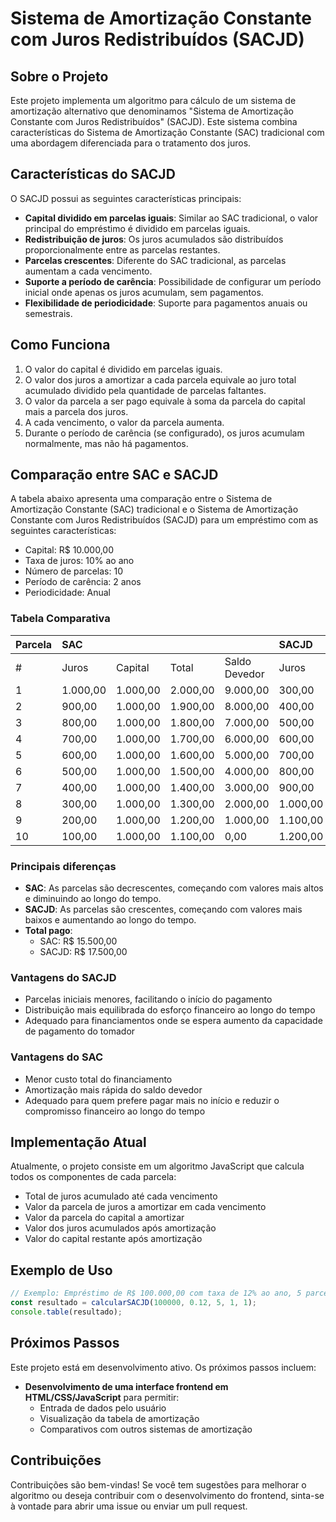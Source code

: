 # Sistema de Amortização Constante com Juros Redistribuídos (SACJD)

## Sobre o Projeto

Este projeto implementa um algoritmo para cálculo de um sistema de amortização alternativo que denominamos "Sistema de Amortização Constante com Juros Redistribuídos" (SACJD). Este sistema combina características do Sistema de Amortização Constante (SAC) tradicional com uma abordagem diferenciada para o tratamento dos juros.

## Características do SACJD

O SACJD possui as seguintes características principais:

- **Capital dividido em parcelas iguais**: Similar ao SAC tradicional, o valor principal do empréstimo é dividido em parcelas iguais.
- **Redistribuição de juros**: Os juros acumulados são distribuídos proporcionalmente entre as parcelas restantes.
- **Parcelas crescentes**: Diferente do SAC tradicional, as parcelas aumentam a cada vencimento.
- **Suporte a período de carência**: Possibilidade de configurar um período inicial onde apenas os juros acumulam, sem pagamentos.
- **Flexibilidade de periodicidade**: Suporte para pagamentos anuais ou semestrais.


## Como Funciona

1. O valor do capital é dividido em parcelas iguais.
2. O valor dos juros a amortizar a cada parcela equivale ao juro total acumulado dividido pela quantidade de parcelas faltantes.
3. O valor da parcela a ser pago equivale à soma da parcela do capital mais a parcela dos juros.
4. A cada vencimento, o valor da parcela aumenta.
5. Durante o período de carência (se configurado), os juros acumulam normalmente, mas não há pagamentos.


## Comparação entre SAC e SACJD

A tabela abaixo apresenta uma comparação entre o Sistema de Amortização Constante (SAC) tradicional e o Sistema de Amortização Constante com Juros Redistribuídos (SACJD) para um empréstimo com as seguintes características:

- Capital: R\$ 10.000,00
- Taxa de juros: 10% ao ano
- Número de parcelas: 10
- Período de carência: 2 anos
- Periodicidade: Anual


### Tabela Comparativa

| Parcela | SAC |  |  |  | SACJD |  |  |  |
| :-- | :-- | :-- | :-- | :-- | :-- | :-- | :-- | :-- |
| \# | Juros | Capital | Total | Saldo Devedor | Juros | Capital | Total | Saldo Devedor |
| 1 | 1.000,00 | 1.000,00 | 2.000,00 | 9.000,00 | 300,00 | 1.000,00 | 1.300,00 | 9.000,00 |
| 2 | 900,00 | 1.000,00 | 1.900,00 | 8.000,00 | 400,00 | 1.000,00 | 1.400,00 | 8.000,00 |
| 3 | 800,00 | 1.000,00 | 1.800,00 | 7.000,00 | 500,00 | 1.000,00 | 1.500,00 | 7.000,00 |
| 4 | 700,00 | 1.000,00 | 1.700,00 | 6.000,00 | 600,00 | 1.000,00 | 1.600,00 | 6.000,00 |
| 5 | 600,00 | 1.000,00 | 1.600,00 | 5.000,00 | 700,00 | 1.000,00 | 1.700,00 | 5.000,00 |
| 6 | 500,00 | 1.000,00 | 1.500,00 | 4.000,00 | 800,00 | 1.000,00 | 1.800,00 | 4.000,00 |
| 7 | 400,00 | 1.000,00 | 1.400,00 | 3.000,00 | 900,00 | 1.000,00 | 1.900,00 | 3.000,00 |
| 8 | 300,00 | 1.000,00 | 1.300,00 | 2.000,00 | 1.000,00 | 1.000,00 | 2.000,00 | 2.000,00 |
| 9 | 200,00 | 1.000,00 | 1.200,00 | 1.000,00 | 1.100,00 | 1.000,00 | 2.100,00 | 1.000,00 |
| 10 | 100,00 | 1.000,00 | 1.100,00 | 0,00 | 1.200,00 | 1.000,00 | 2.200,00 | 0,00 |

### Principais diferenças

- **SAC**: As parcelas são decrescentes, começando com valores mais altos e diminuindo ao longo do tempo.
- **SACJD**: As parcelas são crescentes, começando com valores mais baixos e aumentando ao longo do tempo.
- **Total pago**:
    - SAC: R\$ 15.500,00
    - SACJD: R\$ 17.500,00


### Vantagens do SACJD

- Parcelas iniciais menores, facilitando o início do pagamento
- Distribuição mais equilibrada do esforço financeiro ao longo do tempo
- Adequado para financiamentos onde se espera aumento da capacidade de pagamento do tomador


### Vantagens do SAC

- Menor custo total do financiamento
- Amortização mais rápida do saldo devedor
- Adequado para quem prefere pagar mais no início e reduzir o compromisso financeiro ao longo do tempo



## Implementação Atual

Atualmente, o projeto consiste em um algoritmo JavaScript que calcula todos os componentes de cada parcela:

- Total de juros acumulado até cada vencimento
- Valor da parcela de juros a amortizar em cada vencimento
- Valor da parcela do capital a amortizar
- Valor dos juros acumulados após amortização
- Valor do capital restante após amortização


## Exemplo de Uso

```javascript
// Exemplo: Empréstimo de R$ 100.000,00 com taxa de 12% ao ano, 5 parcelas anuais e 1 período de carência
const resultado = calcularSACJD(100000, 0.12, 5, 1, 1);
console.table(resultado);
```


## Próximos Passos

Este projeto está em desenvolvimento ativo. Os próximos passos incluem:

- **Desenvolvimento de uma interface frontend em HTML/CSS/JavaScript** para permitir:
    - Entrada de dados pelo usuário
    - Visualização da tabela de amortização
    - Comparativos com outros sistemas de amortização



## Contribuições

Contribuições são bem-vindas! Se você tem sugestões para melhorar o algoritmo ou deseja contribuir com o desenvolvimento do frontend, sinta-se à vontade para abrir uma issue ou enviar um pull request.

